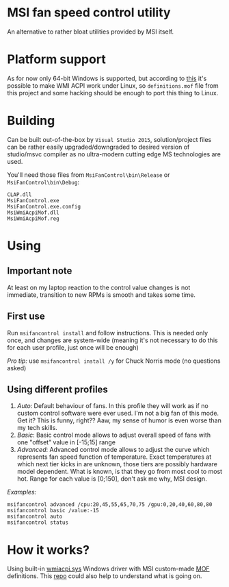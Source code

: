 # MSI fan speed control utility

An alternative to rather bloat utilities provided by MSI itself.

# Platform support

As for now only 64-bit Windows is supported, but according to [this](https://wiki.ubuntu.com/Kernel/Reference/WMI)
it's possible to make WMI ACPI work under Linux, so ``definitions.mof`` file from this project and some
hacking should be enough to port this thing to Linux.

# Building

Can be built out-of-the-box by ``Visual Studio 2015``, solution/project files can be rather easily upgraded/downgraded to desired
version of studio/msvc compiler as no ultra-modern cutting edge MS technologies are used.

You'll need those files from ``MsiFanControl\bin\Release`` or ``MsiFanControl\bin\Debug``:
```
CLAP.dll
MsiFanControl.exe
MsiFanControl.exe.config
MsiWmiAcpiMof.dll
MsiWmiAcpiMof.reg
```

# Using

## Important note

At least on my laptop reaction to the control value changes is not immediate, transition
to new RPMs is smooth and takes some time.

## First use

Run ``msifancontrol install`` and follow instructions. This is needed only once, and changes are system-wide 
(meaning it's not necessary to do this for each user profile, just once will be enough)

_Pro tip:_ use ``msifancontrol install /y`` for Chuck Norris mode (no questions asked)

## Using different profiles

1. _Auto_: Default behaviour of fans. In this profile they will work as if no custom control software were ever used.
   I'm not a big fan of this mode. Get it? This is funny, right?? Aaw, my sense of humor is even worse than my tech skills.
2. _Basic_: Basic control mode allows to adjust overall speed of fans with one "offset" value in [-15;15] range
3. _Advanced_: Advanced control mode allows to adjust the curve which represents fan speed function of temperature. 
   Exact temperatures at which next tier kicks in are unknown, those tiers are possibly hardware model dependent.
   What is known, is that they go from most cool to most hot. Range for each value is [0;150], don't ask me why, MSI design.

_Examples:_

```
msifancontrol advanced /cpu:20,45,55,65,70,75 /gpu:0,20,40,60,80,80
msifancontrol basic /value:-15
msifancontrol auto
msifancontrol status
```

# How it works?

Using built-in [wmiacpi.sys](https://msdn.microsoft.com/en-us/library/windows/hardware/dn614028(v=vs.85).aspx) 
Windows driver with MSI custom-made [MOF](https://msdn.microsoft.com/en-us/library/aa823192(v=vs.85).aspx) definitions.
This [repo](https://github.com/Microsoft/Windows-driver-samples/tree/master/wmi/wmiacpi) could also help to understand what is going on.

